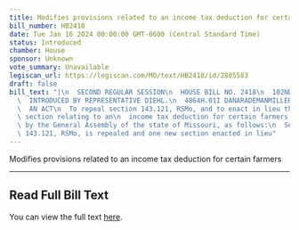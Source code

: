 ```yaml
---
title: Modifies provisions related to an income tax deduction for certain farmers
bill_number: HB2418
date: Tue Jan 16 2024 00:00:00 GMT-0600 (Central Standard Time)
status: Introduced
chamber: House
sponsor: Unknown
vote_summary: Unavailable
legiscan_url: https://legiscan.com/MO/text/HB2418/id/2885583
draft: false
bill_text: "|\n  SECOND REGULAR SESSION\n  HOUSE BILL NO. 2418\n  102ND GENERAL ASSEMBLY\n\
  \  INTRODUCED BY REPRESENTATIVE DIEHL.\n  4864H.01I DANARADEMANMILLER,ChiefClerk\n\
  \  AN ACT\n  To repeal section 143.121, RSMo, and to enact in lieu thereof one new\
  \ section relating to an\n  income tax deduction for certain farmers.\n  Be it enacted\
  \ by the General Assembly of the state of Missouri, as follows:\n  Section A. Section\
  \ 143.121, RSMo, is repealed and one new section enacted in lieu"
---
```

Modifies provisions related to an income tax deduction for certain farmers

---

## Read Full Bill Text

You can view the full text [here](https://legiscan.com/MO/text/HB2418/id/2885583).
